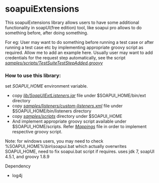 soapuiExtensions
================
This soapuiExtensions library allows users to have some additional functionality in soapUI(free edition) tool, like soapui pro allows to do something before, after doing something.

For eg: User may want to do something before running a test case or after running a test case etc by implementing appropriate groovy script as required. Allow me to add an example here. Usually user may want to add credentials for the request step automatically, see the script [_samples/scripts/TestSuiteTestStepAdded.groovy_](https://github.com/nmrao/soapuiExtensions/blob/master/samples/scripts/TestSuiteTestStepAdded.groovy)

### How to use this library: 
set _SOAPUI_HOME_ environment variable. 
- copy _[lib/SoapUIExtListeners.jar](https://github.com/nmrao/soapuiExtensions/blob/master/lib/SoapUIExtListeners.jar)_ file under $SOAPUI_HOME/bin/ext directory 
- copy _[samples/listeners/custom-listeners.xml](https://github.com/nmrao/soapuiExtensions/blob/master/samples/listeners/custom-listeners.xml)_ file under $SOAPUI_HOME/bin/listeners directory 
- copy _[samples/scripts](https://github.com/nmrao/soapuiExtensions/tree/master/samples/scripts)_ directory under $SOAPUI_HOME 
- And implement appropriate groovy script available under $SOAPUI_HOME/scripts. Refer [_Mappings_](https://github.com/nmrao/soapuiExtensions/blob/master/src/main/groovy/resources/script.properties) file in order to implement respective groovy script.

Note: for windows users, you may need to check %SOAPUI_HOME%\bin\soapui.bat which actually overwrites SOAPUI_HOME, need to fix soapui.bat script if requires.
uses jdk 7, soapUI 4.5.1, and groovy 1.8.9

Dependency
 - log4j
